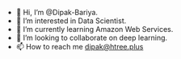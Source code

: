 - 👋 Hi, I’m @Dipak-Bariya.
- 👀 I’m interested in Data Scientist.
- 🌱 I’m currently learning Amazon Web Services.
- 💞️ I’m looking to collaborate on deep learning.
- 📫 How to reach me dipak@htree.plus

<!---
Dipak-Htree/Dipak-Htree is a ✨ special ✨ repository because its `README.md` (this file) appears on your GitHub profile.
You can click the Preview link to take a look at your changes.
--->
